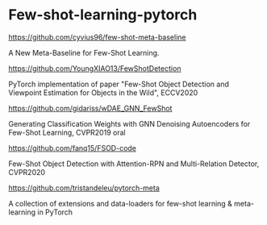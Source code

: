 # Few-shot-learning-pytorch

https://github.com/cyvius96/few-shot-meta-baseline

A New Meta-Baseline for Few-Shot Learning.

https://github.com/YoungXIAO13/FewShotDetection

PyTorch implementation of paper "Few-Shot Object Detection and Viewpoint Estimation for Objects in the Wild", ECCV2020

https://github.com/gidariss/wDAE_GNN_FewShot

Generating Classification Weights with GNN Denoising Autoencoders for Few-Shot Learning, CVPR2019 oral

https://github.com/fanq15/FSOD-code

Few-Shot Object Detection with Attention-RPN and Multi-Relation Detector, CVPR2020

https://github.com/tristandeleu/pytorch-meta

A collection of extensions and data-loaders for few-shot learning & meta-learning in PyTorch
